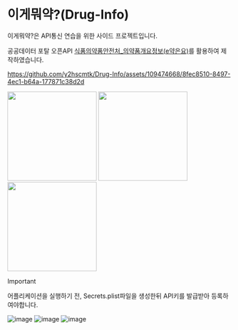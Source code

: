 # 이게뭐약?(Drug-Info)

이게뭐약?은 API통신 연습을 위한 사이드 프로젝트입니다.

공공데이터 포탈 오픈API [식품의약품안전처_의약품개요정보(e약은요)](https://www.data.go.kr/data/15075057/openapi.do)를 활용하여 제작하였습니다.

https://github.com/y2hscmtk/Drug-Info/assets/109474668/8fec8510-8497-4ec1-b64a-177871c38d2d

<p float="left">
  <img src="https://github.com/y2hscmtk/Drug-Info/assets/109474668/8ba13a94-4766-4f7b-ae52-d229cf0f2474" width="200"/>
  <img src="https://github.com/y2hscmtk/Drug-Info/assets/109474668/b4c472bb-e2e0-4b3b-8338-3b6fbe6c344b" width="200"/>
  <img src="https://github.com/y2hscmtk/Drug-Info/assets/109474668/ae6c9a14-0eb3-46b5-bbbc-e9c64e28cac8" width="200"/>
</p>


> [!IMPORTANT]
> 어플리케이션을 실행하기 전, Secrets.plist파일을 생성한뒤 API키를 발급받아 등록하여야합니다.

![image](https://github.com/y2hscmtk/Drug-Info/assets/109474668/68d34042-84a0-4c66-a9bf-6ffe1baffccb)
![image](https://github.com/y2hscmtk/Drug-Info/assets/109474668/edeb6ae3-58c0-4602-a1ce-36b479de6aa4)
![image](https://github.com/y2hscmtk/Drug-Info/assets/109474668/c551466e-d92f-4474-b8b4-b140e953a8d3)

